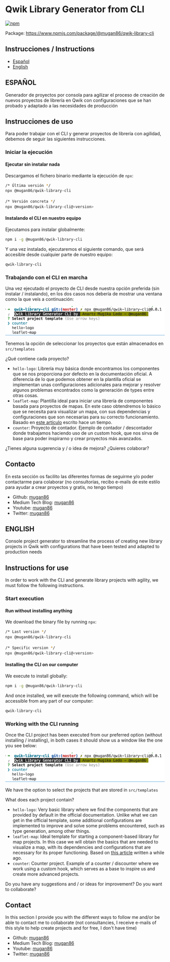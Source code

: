 # Qwik Library Generator from  CLI

[![npm](https://img.shields.io/npm/v/@mugan86/qwik-library-cli)](https://www.npmjs.com/package/@mugan86/qwik-library-cli)


Package: https://www.npmjs.com/package/@mugan86/qwik-library-cli

## Instrucciones / Instructions

* [Español](#español)
* [English](#english)


## ESPAÑOL

Generador de proyectos por consola para agilizar el proceso de creación de nuevos proyectos de librería en Qwik con configuraciones que se han probado y adaptado a las necesidades de producción

## Instrucciones de uso

Para poder trabajar con el CLI y generar proyectos de librería con agilidad, debemos de seguir las siguientes instrucciones.

### Iniciar la ejecución

#### Ejecutar sin instalar nada

Descargamos el fichero binario mediante la ejecución de `npx`:

```bash
/* Última versión */
npx @mugan86/qwik-library-cli

/* Versión concreta */
npx @mugan86/qwik-library-cli@<version>
```

#### Instalando el CLI en nuestro equipo

Ejecutamos para instalar globalmente:

```bash
npm i -g @mugan86/qwik-library-cli
```

Y una vez instalado, ejecutaremos el siguiente comando, que será accesible desde cualquier parte de nuestro equipo:

```bash
qwik-library-cli
```

### Trabajando con el CLI en marcha

Una vez ejecutado el proyecto de CLI desde nuestra opción preferida (sin instalar / instalando), en los dos casos nos debería de mostrar una ventana como la que veís a continuación:


![CLI Start Templates](https://raw.githubusercontent.com/Qwik-Spanish/qwik-library-cli/master/docs/images/cli-start-templates.png)

Tenemos la opción de seleccionar los proyectos que están almacenados en `src/templates`

¿Qué contiene cada proyecto?

- `hello-logo`: Librería muy básica donde encontramos los componentes que se nos proporciona por defecto en la documentación oficial. A diferencia de lo que podemos obtener en la plantilla oficial se implementan unas configuraciones adicionales para mejorar y resolver algunos problemas encontrados como la generación de types entre otras cosas.
- `leaflet-map`: Plantilla ideal para iniciar una librería de componentes basada para proyectos de mapas. En este caso obtendremos lo básico que se necesita para visualizar un mapa, con sus dependencias y configuraciones que son necesarias para su correcto funcionamiento. Basado en [este artículo](https://medium.com/@mugan86/qwik-integrar-mapas-con-leaflet-32435b75b4f6) escrito hace un tiempo.
- `counter`: Proyecto de contador. Ejemplo de contador / descontador donde trabajamos haciendo uso de un custom hook, que nos sirva de base para poder inspirarno y crear proyectos más avanzados.

¿Tienes alguna sugerencia y / o idea de mejora? ¿Quieres colaborar?

## Contacto

En esta sección os facilito las diferentes formas de seguirme y/o poder contactarme para colaborar (no consultorías, recibo e-mails de este estilo para ayudar a crear proyectos y gratis, no tengo tiempo)

- Github: [mugan86](https://github.com/mugan86)
- Medium Tech Blog: [mugan86](https://mugan86.medium.com/)
- Youtube: [mugan86](https://www.youtube.com/mugan86)
- Twitter: [mugan86](https://twitter.com/mugan86)

## ENGLISH

Console project generator to streamline the process of creating new library projects in Qwik with configurations that have been tested and adapted to production needs

## Instructions for use

In order to work with the CLI and generate library projects with agility, we must follow the following instructions.

### Start execution

#### Run without installing anything

We download the binary file by running `npx`:

```bash
/* Last version */
npx @mugan86/qwik-library-cli

/* Specific version */
npx @mugan86/qwik-library-cli@<version>
```

#### Installing the CLI on our computer

We execute to install globally:

```bash
npm i -g @mugan86/qwik-library-cli
```

And once installed, we will execute the following command, which will be accessible from any part of our computer:

```bash
qwik-library-cli
```

### Working with the CLI running

Once the CLI project has been executed from our preferred option (without installing / installing), in both cases it should show us a window like the one you see below:


![CLI Start Templates](https://raw.githubusercontent.com/Qwik-Spanish/qwik-library-cli/master/docs/images/cli-start-templates.png)

We have the option to select the projects that are stored in `src/templates`

What does each project contain?

- `hello-logo`: Very basic library where we find the components that are provided by default in the official documentation. Unlike what we can get in the official template, some additional configurations are implemented to improve and solve some problems encountered, such as type generation, among other things.
- `leaflet-map`: Ideal template for starting a component-based library for map projects. In this case we will obtain the basics that are needed to visualize a map, with its dependencies and configurations that are necessary for its proper functioning. Based on [this article](https://medium.com/@mugan86/qwik-integrate-maps-with-leaflet-32435b75b4f6) written a while ago.
- `counter`: Counter project. Example of a counter / discounter where we work using a custom hook, which serves as a base to inspire us and create more advanced projects.

Do you have any suggestions and / or ideas for improvement? Do you want to collaborate?

## Contact

In this section I provide you with the different ways to follow me and/or be able to contact me to collaborate (not consultancies, I receive e-mails of this style to help create projects and for free, I don't have time)

- Github: [mugan86](https://github.com/mugan86)
- Medium Tech Blog: [mugan86](https://mugan86.medium.com/)
- Youtube: [mugan86](https://www.youtube.com/mugan86)
- Twitter: [mugan86](https://twitter.com/mugan86)